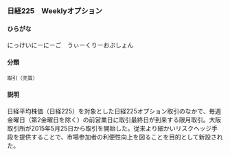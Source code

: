 <div style="display:none;">

## [あ行](securities-terms?id=あ行)
## [か行](securities-terms?id=か行)
## [さ行](securities-terms?id=さ行)
## [た行](securities-terms?id=た行)
## [な行](securities-terms?id=な行)

</div>

### 日経225　Weeklyオプション

#### ひらがな

にっけいにーにーご　うぃーくりーおぷしょん

#### 分類

`取引（売買）`

#### 説明

日経平均株価（日経225）を対象とした日経225オプション取引のなかで、毎週金曜日（第2金曜日を除く）の前営業日に取引最終日が到来する限月取引。大阪取引所が2015年5月25日から取引を開始した。従来より細かいリスクヘッジ手段を提供することで、市場参加者の利便性向上を図ることを目的として新設された。

<div style="display:none;">

## [は行](securities-terms?id=は行)
## [ま行](securities-terms?id=ま行)
## [や行](securities-terms?id=や行)
## [ら行](securities-terms?id=ら行)
## [わ行](securities-terms?id=わ行)
## [英数字・記号](securities-terms?id=英数字・記号)

</div>

